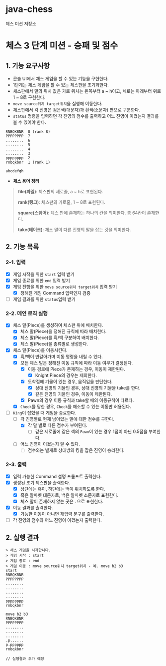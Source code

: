 # java-chess

체스 미션 저장소

# 체스 3 단계 미션 - 승패 및 점수

## 1. 기능 요구사항
- 콘솔 UI에서 체스 게임을 할 수 있는 기능을 구현한다.
- 1단계는 체스 게임을 할 수 있는 체스판을 초기화한다.
- 체스판에서 말의 위치 값은 가로 위치는 왼쪽부터 a ~ h이고, 세로는 아래부터 위로 1 ~ 8로 구현한다.
- `move source위치 target위치`을 실행해 이동한다.
- 체스판에서 각 진영은 검은색(대문자)과 흰색(소문자) 편으로 구분한다.
- `status` 명령을 입력하면 각 진영의 점수를 출력하고 어느 진영이 이겼는지 결과를 볼 수 있어야 한다.

```
RNBQKBNR  8 (rank 8)
PPPPPPPP  7
........  6
........  5
........  4
........  3
pppppppp  2
rnbqkbnr  1 (rank 1)

abcdefgh
```

- **체스 용어 정리**
> **file(파일)**: 체스판의 세로줄, a ~ h로 표현된다.
> 
> **rank(랭크)**: 체스판의 가로줄, 1 ~ 8로 표현된다.
> 
> **square(스퀘어)**: 체스 판에 존재하는 하나의 칸을 의미한다. 총 64칸이 존재한다.
> 
> **take(테이크)**: 체스 말이 다른 진영의 말을 잡는 것을 의미한다.


## 2. 기능 목록


### 2-1. 입력
- [x] 게임 시작을 위한 `start` 입력 받기
- [x] 게임 종료를 위한 `end` 입력 받기
- [x] 게임 진행을 위한 `move source위치 target위치` 입력 받기
  - [x] 정해진 게임 Command 입력인지 검증
- [ ] 게임 결과를 위한 `status`입력 받기

### 2-2. 메인 로직 실행

- [x] 체스 말(Piece)를 생성하여 체스판 위에 배치한다.
  - [x] 체스 말(Piece)을 정해진 규칙에 따라 배치한다.
  - [x] 체스 말(Piece)를 흑/백 구분하여 배치한다.
  - [x] 체스 말(Piece)을 종류별로 생성한다.
- [x] 체스 말(Piece)를 이동시킨다.
  - [x] 흑/백이 번갈아가며 이동 명령을 내릴 수 있다.
  - [x] 모든 체스 말은 정해진 이동 규칙에 따라 이동 여부가 결정된다.
    - [x] 이동 경로에 Piece가 존재하는 경우, 이동이 제한된다.
      - [x] Knight Piece의 경우는 제외한다.
    - [x] 도착점에 기물이 있는 경우, 움직임을 판단한다. 
      - [x] 상대 진영의 기물인 경우, 상대 진영의 기물을 take를 한다.
      - [x] 같은 진영의 기물인 경우, 이동이 제한된다.
    - [x] Pawn의 경우 이동 규칙과 take할 때의 이동규칙이 다르다.
  - [x] `Check`를 당한 경우, `Check`를 해소할 수 있는 이동만 허용된다.
- [ ] `King`이 잡혔을 때 게임을 종료한다.
  - [ ] 각 진영별로 현재 남아있는 말에 대한 점수를 구한다.
    - [x] 각 말 별로 다른 점수가 부여된다.
      - [ ] 같은 세로줄에 같은 색의 `Pawn`이 있는 경우 1점이 아닌 0.5점을 부여한다.
  - [ ] 어느 진영이 이겼는지 알 수 있다.
    - [ ] 점수와는 별개로 상대방의 킹을 잡은 진영이 승리한다. 

### 2-3. 출력
- [x] 입력 가능한 Command 설명 프롬프트 출력한다.
- [x] 생성된 초기 체스판을 출력한다.
  - [x] 상단에는 흑이, 하단에는 백이 위치하도록 한다.
  - [x] 흑은 알파벳 대문자로, 백은 알파벳 소문자로 표현한다.
  - [x] 체스 말이 존재하지 않는 곳은 `.`으로 표현한다.
- [x] 이동 결과를 출력한다.
  - [x] 가능한 이동이 아니면 재입력 문구를 출력한다. 
- [ ] 각 진영의 점수와 어느 진영이 이겼는지 출력한다.

## 2. 실행 결과

```
> 체스 게임을 시작합니다.
> 게임 시작 : start
> 게임 종료 : end
> 게임 이동 : move source위치 target위치 - 예. move b2 b3
start
RNBQKBNR
PPPPPPPP
........
........
........
........
pppppppp
rnbqkbnr

move b2 b3
RNBQKBNR
PPPPPPPP
........
........
........
.p......
p.pppppp
rnbqkbnr

// 실행결과 추가 예정
```

